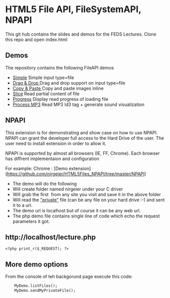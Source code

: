HTML5 File API, FileSystemAPI, NPAPI
========================================================================

This git hub contains the slides and demos for the FEDS Lectures.
Clone this repo and open index.html

Demos
------------------------------------------------------------------------
The repository contains the following FileAPI demos

* [Simple](https://github.com/nirgeier/HTML5Files_NPAPI/tree/master/demos/01-InputFile.html) Simple input type=file
* [Drag & Drop ](https://github.com/nirgeier/HTML5Files_NPAPI/tree/master/demos/02-InputFileD&D.html) Drag and drop support on input type=file
* [Copy & Paste ](https://github.com/nirgeier/HTML5Files_NPAPI/tree/master/demos/03-CopyPaste.html) Copy and paste images inline
* [Slice](https://github.com/nirgeier/HTML5Files_NPAPI/tree/master/demos/04-Slice.html) Read partial content of file
* [Progress](https://github.com/nirgeier/HTML5Files_NPAPI/tree/master/demos/05-Progress.html) Display read progress of loading file
* [Process MP3](https://github.com/nirgeier/HTML5Files_NPAPI/tree/master/demos/06-Mp3.html) Read MP3 Id3 tag + generate sound visualization


NPAPI
------------------------------------------------------------------------
This extension is for demonstrating and show case on how to use NPAPI.
NPAPI can grant the developer full access to the Hard Drive of the user.
The user need to install extension in order to allow it.

NPAPI is supported by almost all browsers (IE, FF, Chrome).
Each browser has diffrent implementaion and configuration 

For example:
Chrome : 
[Demo extension] (https://github.com/nirgeier/HTML5Files_NPAPI/tree/master/NPAPI) 
* The demo will do the following
* Will create folder named nirgeier under your C driver
* Will grab the first <img> from any site you visit and save it in the above folder
* Will read the ["private"](https://github.com/nirgeier/HTML5Files_NPAPI/blob/master/NPAPI/myPrivateFile.txt) file (can be any file on your hard drive :-) and sent it to a url. 
* The demo url is localhost but of course it can be any web url.
* The php demo file contains single line of code which echo the request parameters it got.

http://localhost/lecture.php
------------------------------------------------------------------------
`<?php print_r($_REQUEST); ?>`


More demo options
------------------------------------------------------------------------
From the console of teh backgorund page execute this code:
```html
    MyDemo.listFiles();
    MyDemo.sendMyPrivateFile();
```

			

